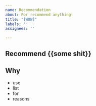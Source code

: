 ```yaml
---
name: Recommendation
about: For recommend anything!
title: "[WOW]"
labels: ''
assignees: ''

---
```


## Recommend {{some shit}}

## Why
- use
- list
- for
- reasons
